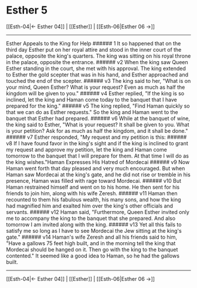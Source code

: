 # Esther 5

[[Esth-04|← Esther 04]] | [[Esther]] | [[Esth-06|Esther 06 →]]
***

Esther Appeals to the King for Help ###### 1 It so happened that on the third day Esther put on her royal attire and stood in the inner court of the palace, opposite the king's quarters. The king was sitting on his royal throne in the palace, opposite the entrance. ###### v2 When the king saw Queen Esther standing in the court, she met with his approval. The king extended to Esther the gold scepter that was in his hand, and Esther approached and touched the end of the scepter. ###### v3 The king said to her, "What is on your mind, Queen Esther? What is your request? Even as much as half the kingdom will be given to you." ###### v4 Esther replied, "If the king is so inclined, let the king and Haman come today to the banquet that I have prepared for the king." ###### v5 The king replied, "Find Haman quickly so that we can do as Esther requests." So the king and Haman went to the banquet that Esther had prepared. ###### v6 While at the banquet of wine, the king said to Esther, "What is your request? It shall be given to you. What is your petition? Ask for as much as half the kingdom, and it shall be done." ###### v7 Esther responded, "My request and my petition is this: ###### v8 If I have found favor in the king's sight and if the king is inclined to grant my request and approve my petition, let the king and Haman come tomorrow to the banquet that I will prepare for them. At that time I will do as the king wishes."Haman Expresses His Hatred of Mordecai ###### v9 Now Haman went forth that day pleased and very much encouraged. But when Haman saw Mordecai at the king's gate, and he did not rise or tremble in his presence, Haman was filled with rage toward Mordecai. ###### v10 But Haman restrained himself and went on to his home. He then sent for his friends to join him, along with his wife Zeresh. ###### v11 Haman then recounted to them his fabulous wealth, his many sons, and how the king had magnified him and exalted him over the king's other officials and servants. ###### v12 Haman said, "Furthermore, Queen Esther invited only me to accompany the king to the banquet that she prepared. And also tomorrow I am invited along with the king. ###### v13 Yet all this fails to satisfy me so long as I have to see Mordecai the Jew sitting at the king's gate." ###### v14 Haman's wife Zeresh and all his friends said to him, "Have a gallows 75 feet high built, and in the morning tell the king that Mordecai should be hanged on it. Then go with the king to the banquet contented." It seemed like a good idea to Haman, so he had the gallows built.

***
[[Esth-04|← Esther 04]] | [[Esther]] | [[Esth-06|Esther 06 →]]
